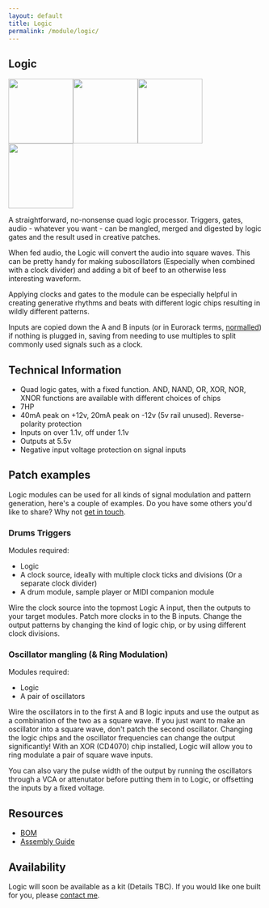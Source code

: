 ```yaml
---
layout: default
title: Logic
permalink: /module/logic/
---
```


## Logic

<a href="../../images/logic-front.jpg" target="_blank"><img src="../../images/logic-front-thumb.jpg" height="128" width="128" /></a><a href="../../images/logic-side.jpg" target="_blank"><img src="../../images/logic-side-thumb.jpg" height="128" width="128" /></a><a href="../../images/logic-rear.jpg" target="_blank"><img src="../../images/logic-rear-thumb.jpg" height="128" width="128" /></a><a href="../../images/logic-pcbs.jpg" target="_blank"><img src="../../images/logic-pcbs-thumb.jpg" height="128" width="128" /></a>

A straightforward, no-nonsense quad logic processor. Triggers, gates, audio - whatever you want - can be mangled, merged and digested by logic gates and the result used in creative patches.

When fed audio, the Logic will convert the audio into square waves. This can be pretty handy for making suboscillators (Especially when combined with a clock divider) and adding a bit of beef to an otherwise less interesting waveform.

Applying clocks and gates to the module can be especially helpful in creating generative rhythms and beats with different logic chips resulting in wildly different patterns.

Inputs are copied down the A and B inputs (or in Eurorack terms, [normalled](https://learningmodular.com/glossary/normalled/)) if nothing is plugged in, saving from needing to use multiples to split commonly used signals such as a clock.

## Technical Information

- Quad logic gates, with a fixed function. AND, NAND, OR, XOR, NOR, XNOR functions are available with different choices of chips
- 7HP
- 40mA peak on +12v, 20mA peak on -12v (5v rail unused). Reverse-polarity protection
- Inputs on over 1.1v, off under 1.1v
- Outputs at 5.5v
- Negative input voltage protection on signal inputs

## Patch examples

Logic modules can be used for all kinds of signal modulation and pattern generation, here's a couple of examples. Do you have some others you'd like to share? Why not [get in touch](contact/).

### Drums Triggers

Modules required:

- Logic
- A clock source, ideally with multiple clock ticks and divisions (Or a separate clock divider)
- A drum module, sample player or MIDI companion module

Wire the clock source into the topmost Logic A input, then the outputs to your target modules. Patch more clocks in to the B inputs. Change the output patterns by changing the kind of logic chip, or by using different clock divisions.

### Oscillator mangling (& Ring Modulation)

Modules required:

- Logic
- A pair of oscillators

Wire the oscillators in to the first A and B logic inputs and use the output as a combination of the two as a square wave. If you just want to make an oscillator into a square wave, don't patch the second oscillator. Changing the logic chips and the oscillator frequencies can change the output significantly! With an XOR (CD4070) chip installed, Logic will allow you to ring modulate a pair of square wave inputs.

You can also vary the pulse width of the output by running the oscillators through a VCA or attenutator before putting them in to Logic, or offsetting the inputs by a fixed voltage.

## Resources

- [BOM](https://github.com/tpcarlson/synth-diy/blob/main/logic/BOM.md)
- [Assembly Guide](https://github.com/tpcarlson/synth-diy/blob/main/logic/ASSEMBLY.md)

## Availability

Logic will soon be available as a kit (Details TBC). If you would like one built for you, please <a href="../../contact/">contact me</a>.